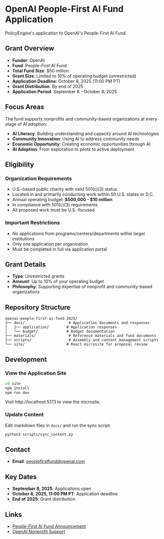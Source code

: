 # OpenAI People-First AI Fund Application

PolicyEngine's application to OpenAI's People-First AI Fund.

## Grant Overview

- **Funder**: OpenAI
- **Fund**: People-First AI Fund
- **Total Fund Size**: $50 million
- **Grant Size**: Limited to 10% of operating budget (unrestricted)
- **Application Deadline**: October 8, 2025 (11:00 PM PT)
- **Grant Distribution**: By end of 2025
- **Application Period**: September 8 - October 8, 2025

## Focus Areas

The fund supports nonprofits and community-based organizations at every stage of AI adoption:

- **AI Literacy**: Building understanding and capacity around AI technologies
- **Community Innovation**: Using AI to address community needs
- **Economic Opportunity**: Creating economic opportunities through AI
- **AI Adoption**: From exploration to pilots to active deployment

## Eligibility

### Organization Requirements
- U.S.-based public charity with valid 501(c)(3) status
- Located in and primarily conducting work within 50 U.S. states or D.C.
- Annual operating budget: **$500,000 - $10 million**
- In compliance with 501(c)(3) requirements
- All proposed work must be U.S.-focused

### Important Restrictions
- No applications from programs/centers/departments within larger institutions
- Only one application per organization
- Must be completed in full via application portal

## Grant Details

- **Type**: Unrestricted grants
- **Amount**: Up to 10% of your operating budget
- **Philosophy**: Supporting expertise of nonprofit and community-based organizations

## Repository Structure

```
openai-people-first-ai-fund-2025/
├── docs/                    # Application documents and responses
│   ├── application/        # Application responses
│   └── budget/             # Budget documentation
├── materials/               # Reference materials and fund documents
├── scripts/                 # Assembly and content management scripts
└── site/                   # React microsite for proposal review
```

## Development

### View the Application Site

```bash
cd site
npm install
npm run dev
```

Visit http://localhost:5173 to view the microsite.

### Update Content

Edit markdown files in `docs/` and run the sync script:

```bash
python3 scripts/sync_content.py
```

## Contact

- **Email**: peoplefirstfund@openai.com

## Key Dates

- **September 8, 2025**: Applications open
- **October 8, 2025, 11:00 PM PT**: Application deadline
- **End of 2025**: Grant distribution

## Links

- [People-First AI Fund Announcement](https://openai.com/index/people-first-ai-fund/)
- [OpenAI Nonprofit Support](https://openai.com/index/supporting-nonprofit-and-community-innovation/)
